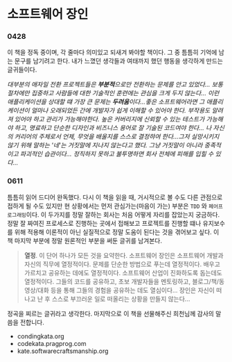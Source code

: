 # 소프트웨어 장인

### 0428

이 책을 정독 중이며, 각 줄마다 의미있고 되새겨 봐야할 책이다. 그 중 틈틈히 기억에 남는 문구를 남기려고 한다. 내가 느꼈던 생각들과 여태까지 했던 행동을 생각하게 만드는 글귀들이다.

_대부분의 애자일 전환 프로젝트들은 **부분적**으로만 전환하는 문제를 안고 있었다... 보통 절차에만 집중하고 사람들에 대한 기술적인 훈련에는 관심을 크게 두지 않는다... 이런 애플리케이션을 상대할 떄 가장 큰 문제는 **두려움**이다...좋은 소프트웨어라면 그 애플리케이션이 얼마나 오래되었든 간에 개발자가 쉽게 이해할 수 있어야 한다. 부작용도 알려져 있어야 하고 관리가 가능해야한다. 높은 커버리지에 신뢰할 수 있는 테스트가 가능해야 하고, 명료하고 단순한 디자인과 비즈니스 용어로 잘 기술된 코드여야 한다... 나 자신의 커리어의 주체로서 언제, 무엇을 배울지를 스스로 결정햐여 한다...그저 실망시키지 않기 위해 말하는 '네'는 거짓말에 지나지 않는다고 했다. 그냥 거짓말이 아니라 중족적이고 파괴적인 습관이다... 정직하지 못하고 불투명하면 회사 전체에 피해를 입힐 수 있다..._

### 0611

틈틈히 읽어 드디어 완독했다. 다시 이 책을 읽을 때, 거시적으로 볼 수도 다른 관점으로 접하게 될 수도 있지만 현 상황에서는 먼저 관심가는(마음이 가는) 부분은 `TDD` 와 `페어프로그래밍`이다. 이 두가지를 정말 잘하는 회사는 처음 어떻게 자리를 잡았는지 궁금하다. 정말 잘 짜여진 프로세스로 진행하는 곳에서 접해보고 프로젝트를 진행할 떄나 유지보수를 위해 적용해 이론적이 아닌 실질적으로 정말 도움이 된다는 것을 겪어보고 싶다.
이 책 마지막 부분에 정말 원론적인 부분을 써둔 글귀를 남겨본다.

> **열정**. 이 단어 하나가 모든 것을 요약한다. 소프트웨어 장인은 소프트웨어 개발과 자신의 직무에 열정적이다. 문제를 단순한 방법으로 푸는데 열정적이다. 배우고 가르치고 공유하는 데에도 열정적이다. 소프트웨어 산업이 진화하도록 돕는데도 열정적이다. 그들의 코드를 공유하고, 초보 개발자들을 멘토링하고, 블로그/책/동영상/대화 등을 통해 그들의 경험을 공유하는 데도 열심이다... 장인은 자신이 떠나고 난 후 스스로 부끄러운 일로 떠올리는 상황을 만들지 않는다...

정곡을 찌르는 글귀라고 생각한다. 마지막으로 이 책을 선물해주신 희천님께 감사의 말씀을 전합니다.

- condingkata.org
- codekata.pragprog.com
- kate.softwarecraftsmanship.org
